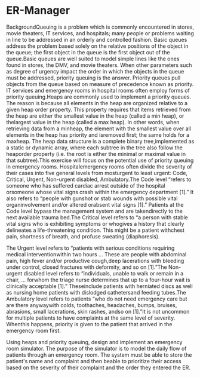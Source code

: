 # ER-Manager
BackgroundQueuing is a problem which is commonly encountered in stores, movie theaters, IT services, and hospitals; many people or problems waiting in line to be addressed in an orderly and controlled fashion. Basic queues address the problem based solely on the relative positions of the object in the queue; the first object in the queue is the first object out of the queue.Basic queues are well suited to model simple lines like the ones found in stores, the DMV, and movie theaters. When other parameters such as degree of urgency impact the order in which the objects in the queue must be addressed, priority queuing is the answer. Priority queues pull objects from the queue based on measure of precedence known as priority. IT services and emergency rooms in hospital rooms often employ forms of priority queuing.Heaps are commonly used to implement a priority queues. The reason is because all elements in the heap are organized relative to a given heap order property. This property requires that items retrieved from the heap are either the smallest value in the heap (called a min heap), or thelargest value in the heap (called a max heap). In other words, when retrieving data from a minheap, the element with the smallest value over all elements in the heap has priority and isremoved first; the same holds for a maxheap. The heap data structure is a complete binary tree,implemented as a static or dynamic array, where each subtree in the tree also follow the heaporder property (i.e. the root is either the minimal or maximal value in that subtree).This exercise will focus on the potential use of priority queuing in emergency rooms. Hospitalemergency rooms often divide the severity of their cases into five general levels from mosturgent to least urgent: Code, Critical, Urgent, Non-urgent disabled, Ambulatory.The Code level “refers to someone who has suffered cardiac arrest outside of the hospital orsomeone whose vital signs crash within the emergency department [1].” It also refers to “people with gunshot or stab wounds with possible vital organinvolvement and/or altered orabsent vital signs [1].” Patients at the Code level bypass the management system and are takendirectly to the next available trauma bed.The Critical level refers to “a person with stable vital signs who is exhibiting symptoms or whogives a history that clearly delineates a life-threatening condition. This might be a patient withchest pain, shortness of breath, and profuse sweating (diaphoresis).

The Urgent level refers to “patients with serious conditions requiring medical interventionwithin two hours ... These are people with abdominal pain, high fever and/or productive cough,deep lacerations with bleeding under control, closed fractures with deformity, and so on [1].”The Non-urgent disabled level refers to “individuals, unable to walk or remain in a chair, ... forwhom the triage nurse determines that up to a four-hour wait is clinically acceptable [1].” Theseinclude patients with herniated discs as well as nursing home patients with dislodged cathetersand feeding tubes.The Ambulatory level refers to patients “who do not need emergency care but are there anywaywith colds, toothaches, headaches, bumps, bruises, abrasions, small lacerations, skin rashes, andso on [1].”It is not uncommon for multiple patients to have complaints at the same level of severity. Whenthis happens, priority is given to the patient that arrived in the emergency room first.

Using heaps and priority queuing, design and implement an emergency room simulator. The purpose of the simulator is to model the daily flow of patients through an emergency room. The system must be able to store the patient's name and complaint and then beable to prioritize their access based on the severity of their complaint and the order they entered the ER.
